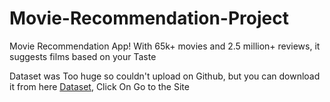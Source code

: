 # Movie-Recommendation-Project
 Movie Recommendation App! With 65k+ movies and 2.5 million+ reviews, it suggests films based on your Taste

Dataset was Too huge so couldn't upload on Github, but you can download it from here [Dataset](https://www.youtube.com/redirect?event=video_description&redir_token=QUFFLUhqbnFUV0lrSGl2YnNNMmhUWUFPZTd4V0lPbkVzQXxBQ3Jtc0tsMFFQT3Fua0NMUkJ5VjdYOVNBTUlFX0dsMTVSTFBrTGFiUHNHOHZNbFhyaGVkWS1qR3cybFJRV3FXMGsxMFU5T0wzZ2x4Sl81M2wtRlRCbldFOVdsTUlUNjBMVm0xcDdaeTRaZHlpWXlNOVZBX3Zacw&q=https%3A%2F%2Ffiles.grouplens.org%2Fdatasets%2Fmovielens%2Fml-25m.zip&v=eyEabQRBMQA), Click On Go to the Site
